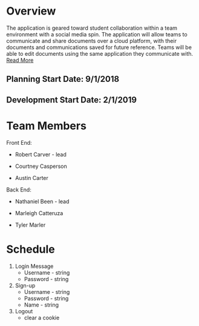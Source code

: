 # Overview
The application is geared toward student collaboration within a team environment with a social media spin. The application will allow teams to communicate and share documents over a cloud platform, with their documents and communications saved for future reference. Teams will be able to edit documents using the same application they communicate with.  
[Read More](https://github.com/gbobo1997/VoltaireTest/blob/master/BACS487_ProjectReport_AcademicCollaborationApp.pdf)

## Planning Start Date: 9/1/2018
## Development Start Date: 2/1/2019

# Team Members
Front End:

- Robert Carver - lead

- Courtney Casperson

- Austin Carter
  
Back End: 

- Nathaniel Been - lead

- Marleigh Catteruza

- Tyler Marler

# Schedule
1. Login Message
    - Username - string
    - Password - string
2. Sign-up 
    - Username - string
    - Password - string
    - Name - string
3. Logout
    - clear a cookie
